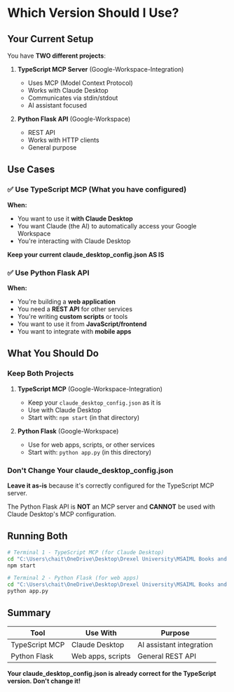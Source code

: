 # Which Version Should I Use?

## Your Current Setup

You have **TWO different projects**:

1. **TypeScript MCP Server** (Google-Workspace-Integration)
   - Uses MCP (Model Context Protocol)
   - Works with Claude Desktop
   - Communicates via stdin/stdout
   - AI assistant focused

2. **Python Flask API** (Google-Workspace)
   - REST API
   - Works with HTTP clients
   - General purpose

## Use Cases

### ✅ Use TypeScript MCP (What you have configured)

**When:**
- You want to use it **with Claude Desktop**
- You want Claude (the AI) to automatically access your Google Workspace
- You're interacting with Claude Desktop

**Keep your current claude_desktop_config.json AS IS**

### ✅ Use Python Flask API

**When:**
- You're building a **web application**
- You need a **REST API** for other services
- You're writing **custom scripts** or tools
- You want to use it from **JavaScript/frontend**
- You want to integrate with **mobile apps**

## What You Should Do

### Keep Both Projects

1. **TypeScript MCP** (Google-Workspace-Integration)
   - Keep your `claude_desktop_config.json` as it is
   - Use with Claude Desktop
   - Start with: `npm start` (in that directory)

2. **Python Flask** (Google-Workspace)
   - Use for web apps, scripts, or other services
   - Start with: `python app.py` (in this directory)

### Don't Change Your claude_desktop_config.json

**Leave it as-is** because it's correctly configured for the TypeScript MCP server.

The Python Flask API is **NOT** an MCP server and **CANNOT** be used with Claude Desktop's MCP configuration.

## Running Both

```bash
# Terminal 1 - TypeScript MCP (for Claude Desktop)
cd "C:\Users\chait\OneDrive\Desktop\Drexel University\MSAIML Books and Materials\Future Projects\Google-Workspace-Integration"
npm start

# Terminal 2 - Python Flask (for web apps)
cd "C:\Users\chait\OneDrive\Desktop\Drexel University\MSAIML Books and Materials\Future Projects\Google-Workspace"
python app.py
```

## Summary

| Tool | Use With | Purpose |
|------|----------|---------|
| TypeScript MCP | Claude Desktop | AI assistant integration |
| Python Flask | Web apps, scripts | General REST API |

**Your claude_desktop_config.json is already correct for the TypeScript version. Don't change it!**


